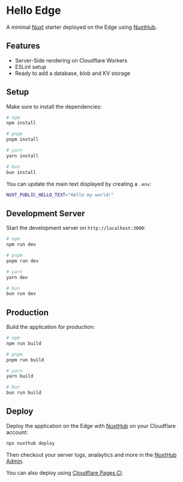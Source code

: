 # Hello Edge

A minimal [Nuxt](https://nuxt.com) starter deployed on the Edge using [NuxtHub](https://hub.nuxt.com).

## Features

- Server-Side rendering on Cloudflare Workers
- ESLint setup
- Ready to add a database, blob and KV storage

## Setup

Make sure to install the dependencies:

```bash
# npm
npm install

# pnpm
pnpm install

# yarn
yarn install

# bun
bun install
```

You can update the main text displayed by creating a `.env`:

```bash
NUXT_PUBLIC_HELLO_TEXT="Hello my world!"
```

## Development Server

Start the development server on `http://localhost:3000`:

```bash
# npm
npm run dev

# pnpm
pnpm run dev

# yarn
yarn dev

# bun
bun run dev
```

## Production

Build the application for production:

```bash
# npm
npm run build

# pnpm
pnpm run build

# yarn
yarn build

# bun
bun run build
```

## Deploy


Deploy the application on the Edge with [NuxtHub](https://hub.nuxt.com) on your Cloudflare account:

```bash
npx nuxthub deploy
```

Then checkout your server logs, analaytics and more in the [NuxtHub Admin](https://admin.hub.nuxt.com).

You can also deploy using [Cloudflare Pages CI](https://hub.nuxt.com/docs/getting-started/deploy#cloudflare-pages-ci).

